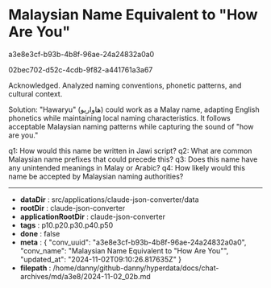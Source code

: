 # Malaysian Name Equivalent to "How Are You"

a3e8e3cf-b93b-4b8f-96ae-24a24832a0a0

02bec702-d52c-4cdb-9f82-a441761a3a67

 Acknowledged. Analyzed naming conventions, phonetic patterns, and cultural context.

Solution: "Hawaryu" (هاواريو) could work as a Malay name, adapting English phonetics while maintaining local naming characteristics. It follows acceptable Malaysian naming patterns while capturing the sound of "how are you."

q1: How would this name be written in Jawi script?
q2: What are common Malaysian name prefixes that could precede this?
q3: Does this name have any unintended meanings in Malay or Arabic?
q4: How likely would this name be accepted by Malaysian naming authorities?

---

* **dataDir** : src/applications/claude-json-converter/data
* **rootDir** : claude-json-converter
* **applicationRootDir** : claude-json-converter
* **tags** : p10.p20.p30.p40.p50
* **done** : false
* **meta** : {
  "conv_uuid": "a3e8e3cf-b93b-4b8f-96ae-24a24832a0a0",
  "conv_name": "Malaysian Name Equivalent to \"How Are You\"",
  "updated_at": "2024-11-02T09:10:26.817635Z"
}
* **filepath** : /home/danny/github-danny/hyperdata/docs/chat-archives/md/a3e8/2024-11-02_02b.md